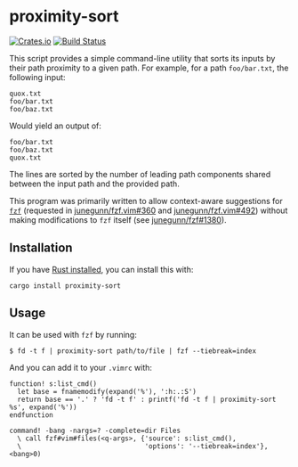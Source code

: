 # proximity-sort

[![Crates.io](https://img.shields.io/crates/v/proximity-sort.svg)](https://crates.io/crates/proximity-sort)
[![Build Status](https://travis-ci.org/jonhoo/proximity-sort.svg?branch=master)](https://travis-ci.org/jonhoo/proximity-sort)

This script provides a simple command-line utility that sorts its inputs
by their path proximity to a given path. For example, for a path
`foo/bar.txt`, the following input:

```
quox.txt
foo/bar.txt
foo/baz.txt
```

Would yield an output of:

```
foo/bar.txt
foo/baz.txt
quox.txt
```

The lines are sorted by the number of leading path components shared
between the input path and the provided path.

This program was primarily written to allow context-aware suggestions
for [`fzf`](https://github.com/junegunn/fzf) (requested in
[junegunn/fzf.vim#360](https://github.com/junegunn/fzf.vim/issues/360)
and
[junegunn/fzf.vim#492](https://github.com/junegunn/fzf.vim/issues/492))
without making modifications to `fzf` itself (see
[junegunn/fzf#1380](https://github.com/junegunn/fzf/pull/1380)).

## Installation

If you have [Rust installed](https://www.rust-lang.org/tools/install), you can
install this with:

```shell
cargo install proximity-sort
```

## Usage

It can be used with `fzf` by running:

```console
$ fd -t f | proximity-sort path/to/file | fzf --tiebreak=index
```

And you can add it to your `.vimrc` with:

```vim
function! s:list_cmd()
  let base = fnamemodify(expand('%'), ':h:.:S')
  return base == '.' ? 'fd -t f' : printf('fd -t f | proximity-sort %s', expand('%'))
endfunction

command! -bang -nargs=? -complete=dir Files
  \ call fzf#vim#files(<q-args>, {'source': s:list_cmd(),
  \                               'options': '--tiebreak=index'}, <bang>0)
```
